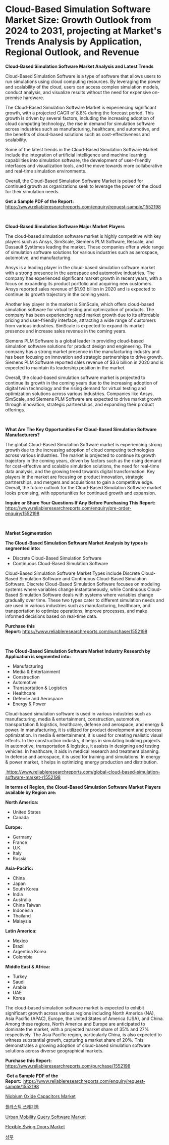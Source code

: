 <p><h1>Cloud-Based Simulation Software Market Size: Growth Outlook from 2024 to 2031, projecting at Market's Trends Analysis by Application, Regional Outlook, and Revenue</h1></p><p><strong>Cloud-Based Simulation Software Market Analysis and Latest Trends</strong></p>
<p><p>Cloud-Based Simulation Software is a type of software that allows users to run simulations using cloud computing resources. By leveraging the power and scalability of the cloud, users can access complex simulation models, conduct analysis, and visualize results without the need for expensive on-premise hardware.</p><p>The Cloud-Based Simulation Software Market is experiencing significant growth, with a projected CAGR of 8.8% during the forecast period. This growth is driven by several factors, including the increasing adoption of cloud computing technology, the rise in demand for simulation software across industries such as manufacturing, healthcare, and automotive, and the benefits of cloud-based solutions such as cost-effectiveness and scalability.</p><p>Some of the latest trends in the Cloud-Based Simulation Software Market include the integration of artificial intelligence and machine learning capabilities into simulation software, the development of user-friendly interfaces and visualization tools, and the move towards more collaborative and real-time simulation environments.</p><p>Overall, the Cloud-Based Simulation Software Market is poised for continued growth as organizations seek to leverage the power of the cloud for their simulation needs.</p></p>
<p><strong>Get a Sample PDF of the Report:&nbsp;</strong> <a href="https://www.reliableresearchreports.com/enquiry/request-sample/1552198">https://www.reliableresearchreports.com/enquiry/request-sample/1552198</a></p>
<p>&nbsp;</p>
<p><strong>Cloud-Based Simulation Software Major Market Players</strong></p>
<p><p>The cloud-based simulation software market is highly competitive with key players such as Ansys, SimScale, Siemens PLM Software, Rescale, and Dassault Systèmes leading the market. These companies offer a wide range of simulation software solutions for various industries such as aerospace, automotive, and manufacturing.</p><p>Ansys is a leading player in the cloud-based simulation software market with a strong presence in the aerospace and automotive industries. The company has experienced significant market growth in recent years, with a focus on expanding its product portfolio and acquiring new customers. Ansys reported sales revenue of $1.93 billion in 2020 and is expected to continue its growth trajectory in the coming years.</p><p>Another key player in the market is SimScale, which offers cloud-based simulation software for virtual testing and optimization of products. The company has been experiencing rapid market growth due to its affordable pricing and user-friendly interface, attracting a wide range of customers from various industries. SimScale is expected to expand its market presence and increase sales revenue in the coming years.</p><p>Siemens PLM Software is a global leader in providing cloud-based simulation software solutions for product design and engineering. The company has a strong market presence in the manufacturing industry and has been focusing on innovation and strategic partnerships to drive growth. Siemens PLM Software reported sales revenue of $3.6 billion in 2020 and is expected to maintain its leadership position in the market.</p><p>Overall, the cloud-based simulation software market is projected to continue its growth in the coming years due to the increasing adoption of digital twin technology and the rising demand for virtual testing and optimization solutions across various industries. Companies like Ansys, SimScale, and Siemens PLM Software are expected to drive market growth through innovation, strategic partnerships, and expanding their product offerings.</p></p>
<p>&nbsp;</p>
<p><strong>What Are The Key Opportunities For Cloud-Based Simulation Software Manufacturers?</strong></p>
<p><p>The global Cloud-Based Simulation Software market is experiencing strong growth due to the increasing adoption of cloud computing technologies across various industries. The market is projected to continue its growth trajectory in the coming years, driven by factors such as the rising demand for cost-effective and scalable simulation solutions, the need for real-time data analysis, and the growing trend towards digital transformation. Key players in the market are focusing on product innovation, strategic partnerships, and mergers and acquisitions to gain a competitive edge. Overall, the future outlook for the Cloud-Based Simulation Software market looks promising, with opportunities for continued growth and expansion.</p></p>
<p><strong>Inquire or Share Your Questions If Any Before Purchasing This Report:</strong> <a href="https://www.reliableresearchreports.com/enquiry/pre-order-enquiry/1552198">https://www.reliableresearchreports.com/enquiry/pre-order-enquiry/1552198</a></p>
<p>&nbsp;</p>
<p><strong>Market Segmentation</strong></p>
<p><strong>The Cloud-Based Simulation Software Market Analysis by types is segmented into:</strong></p>
<p><ul><li>Discrete Cloud-Based Simulation Software</li><li>Continuous Cloud-Based Simulation Software</li></ul></p>
<p><p>Cloud-Based Simulation Software Market Types include Discrete Cloud-Based Simulation Software and Continuous Cloud-Based Simulation Software. Discrete Cloud-Based Simulation Software focuses on modeling systems where variables change instantaneously, while Continuous Cloud-Based Simulation Software deals with systems where variables change gradually over time. These two types cater to different simulation needs and are used in various industries such as manufacturing, healthcare, and transportation to optimize operations, improve processes, and make informed decisions based on real-time data.</p></p>
<p><strong>Purchase this Report:&nbsp;</strong><a href="https://www.reliableresearchreports.com/purchase/1552198">https://www.reliableresearchreports.com/purchase/1552198</a></p>
<p>&nbsp;</p>
<p><strong>The Cloud-Based Simulation Software Market Industry Research by Application is segmented into:</strong></p>
<p><ul><li>Manufacturing</li><li>Media & Entertainment</li><li>Construction</li><li>Automotive</li><li>Transportation & Logistics</li><li>Healthcare</li><li>Defense and Aerospace</li><li>Energy & Power</li></ul></p>
<p><p>Cloud-based simulation software is used in various industries such as manufacturing, media & entertainment, construction, automotive, transportation & logistics, healthcare, defense and aerospace, and energy & power. In manufacturing, it is utilized for product development and process optimization. In media & entertainment, it is used for creating realistic visual effects. In the construction industry, it helps in simulating building projects. In automotive, transportation & logistics, it assists in designing and testing vehicles. In healthcare, it aids in medical research and treatment planning. In defense and aerospace, it is used for training and simulations. In energy & power market, it helps in optimizing energy production and distribution.</p></p>
<p><a href="https://www.reliableresearchreports.com/global-cloud-based-simulation-software-market-r1552198">&nbsp;https://www.reliableresearchreports.com/global-cloud-based-simulation-software-market-r1552198</a></p>
<p><strong>In terms of Region, the Cloud-Based Simulation Software Market Players available by Region are:</strong></p>
<p>
    <p> <strong> North America: </strong>
        <ul>
            <li>United States</li>
            <li>Canada</li>
        </ul>
        </p> 
    <p> <strong> Europe: </strong>
        <ul>
            <li>Germany</li>
            <li>France</li>
            <li>U.K.</li>
            <li>Italy</li>
            <li>Russia</li>
        </ul>
        </p> 
    <p> <strong> Asia-Pacific: </strong>
        <ul>
            <li>China</li>
            <li>Japan</li>
            <li>South Korea</li>
            <li>India</li>
            <li>Australia</li>
            <li>China Taiwan</li>
            <li>Indonesia</li>
            <li>Thailand</li>
            <li>Malaysia</li>
        </ul>
        </p> 
    <p> <strong> Latin America: </strong>
        <ul>
            <li>Mexico</li>
            <li>Brazil</li>
            <li>Argentina Korea</li>
            <li>Colombia</li>
        </ul>
        </p> 
    <p> <strong> Middle East & Africa: </strong>
        <ul>
            <li>Turkey</li>
            <li>Saudi</li>
            <li>Arabia</li>
            <li>UAE</li>
            <li>Korea</li>
        </ul>
    </p>
    </p>
<p><p>The cloud-based simulation software market is expected to exhibit significant growth across various regions including North America (NA), Asia Pacific (APAC), Europe, the United States of America (USA), and China. Among these regions, North America and Europe are anticipated to dominate the market, with a projected market share of 35% and 27% respectively. The Asia Pacific region, particularly China, is also expected to witness substantial growth, capturing a market share of 20%. This demonstrates a growing adoption of cloud-based simulation software solutions across diverse geographical markets.</p></p>
<p><strong>Purchase this Report: </strong><a href="https://www.reliableresearchreports.com/purchase/1552198">https://www.reliableresearchreports.com/purchase/1552198</a></p>
<p>&nbsp;<strong>Get a Sample PDF of the Report:&nbsp;&nbsp;</strong><a href="https://www.reliableresearchreports.com/enquiry/request-sample/1552198">https://www.reliableresearchreports.com/enquiry/request-sample/1552198</a></p>
<p><strong></strong></p>
<p><p><a href="https://www.linkedin.com/pulse/niobium-oxide-capacitors-market-analysis-its-cagr-segmentation-dcinc?trackingId=mwXBDqVutLcKlae6ORoAsg%3D%3D">Niobium Oxide Capacitors Market</a></p><p><a href="https://github.com/lkwggful07722/Market-Research-Report-List-2/blob/main/121115661024.md">플라스틱 쓰레기통</a></p><p><a href="https://github.com/IzaiahBartell/Market-Research-Report-List-1/blob/main/urban-mobility-query-software-market.md">Urban Mobility Query Software Market</a></p><p><a href="https://issuu.com/reportprime-2/docs/flexible-swing-doors-market-size-2030.pptx">Flexible Swing Doors Market</a></p><p><a href="https://github.com/giancarlo642004/Market-Research-Report-List-1/blob/main/513836861023.md">샴푸</a></p></p>